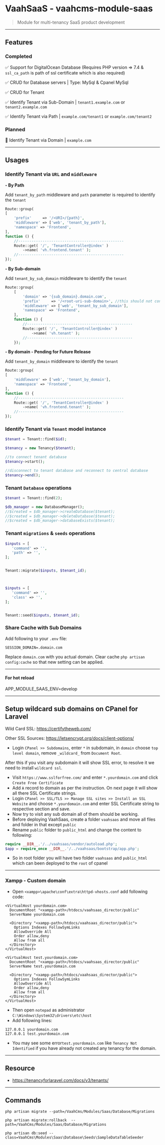 # VaahSaaS - vaahcms-module-saas
> Module for multi-tenancy SaaS product development

---
## Features

### Completed
:white_check_mark: Support for DigitalOcean Database (Requires PHP version => 7.4 & `ssl_ca_path` 
is path of ssl certificate which is also required)

:white_check_mark: CRUD for Database servers | Type: MySql & Cpanel MySql

:white_check_mark: CRUD for Tenant

:white_check_mark: Identify Tenant via Sub-Domain  | `tenant1.example.com` or `tenant2.example.com`

:white_check_mark: Identify Tenant via Path  | `example.com/tenant1` or `example.com/tenant2`



### Planned

:black_square_button: Identify Tenant via Domain  | `example.com`


---

## Usages

### Identify Tenant via `URL` and `middleware`

**- By Path**

Add `tenant_by_path` middleware and `path` parameter is required to identify the `tenant`
```php
Route::group(
[
    'prefix'     => '/<URI>/{path}',
    'middleware' => ['web', 'tenant_by_path'],
    'namespace' => 'Frontend',
],
function () {
    //------------------------------------------------
    Route::get( '/', 'TenantController@index' )
        ->name( 'vh.frontend.tenant' );
    //------------------------------------------------
});
```

**- By Sub-domain**

Add `tenant_by_sub_domain` middleware to identify the `tenant`
```php
Route::group(
    [
        'domain' => '{sub_domain}.domain.com',
        'prefix'     => '/<root-uri-sub-domain>', //this should not conflict with root domain
        'middleware' => ['web', 'tenant_by_sub_domain'],
        'namespace' => 'Frontend',
    ],
    function () {
        //------------------------------------------------
        Route::get( '/', 'TenantController@index' )
            ->name( 'vh.tenant' );
        //------------------------------------------------
    });
```

**- By domain - Pending for Future Release**

Add `tenant_by_domain` middleware to identify the `tenant`
```php
Route::group(
[
    'middleware' => ['web', 'tenant_by_domain'],
    'namespace' => 'Frontend',
],
function () {
    //------------------------------------------------
    Route::get( '/', 'TenantController@index' )
        ->name( 'vh.frontend.tenant' );
    //------------------------------------------------
});
```

### Identify Tenant via `Tenant` model instance

```php
$tenant = Tenant::find($id);

$tenancy = new Tenancy($tenant);

//to connect tenant database
$tenancy->start();

//disconnect to tenant database and reconnect to central database
$tenancy->end();

```

### Tenant `Database` operations

```php
$tenant = Tenant::find(2);

$db_manager = new DatabaseManager();
//$created = $db_manager->createDatabase($tenant);
//$created = $db_manager->deleteDatabase($tenant);
//$created = $db_manager->databaseExists($tenant);

```

### Tenant `migrations` & `seeds` operations
```php
$inputs = [
   'command' => '',
   'path' => '',
];


Tenant::migrate($inputs, $tenant_id);



$inputs = [
   'command' => '',
   'class' => '',
];


Tenant::seed($inputs, $tenant_id);

```

### Share Cache with Sub Domains
Add following to your `.env` file:
```dotenv
SESSION_DOMAIN=.domain.com
```
Replace `domain.com` with you actual domain. Clear cache `php artisan config:cache` so that new setting can be applied.

---

#### For hot reload
APP_MODULE_SAAS_ENV=develop

---

## Setup wildcard sub domains on CPanel for Laravel

Wild Card SSL: https://certifytheweb.com/
 
Other SSL Sources: https://letsencrypt.org/docs/client-options/ 

- Login `CPanel >> Subdomains`, enter `*` in subdomain, in `domain` choose `top level domain`, 
remove `_wildcard_` from `Document Root`.

After this if you visit any subdomain it will show SSL error, to resolve it we need to install
`wildcard ssl`. 
- Visit `https://www.sslforfree.com/` and enter `*.yourdomain.com` and click `Create Free Certificate`
- Add `A` record to domain as per the instruction. On next page it will show all there SSL Certificate strings.
- Login `CPanel >> SSL/TLS >> Manage SSL sites >> Install an SSL Website` and choose `*.yourdomain.com` and enter SSL Certificate string to respective section and save.
- Now try to visit any sub domain all of them should be working.
- Before deploying VaahSaas, create a folder `vaahsaas` and move all files and folder in that except `public`
- Rename `public` folder to `public_html` and change the content to following:
```php
require __DIR__.'/../vaahsaas/vendor/autoload.php';
$app = require_once __DIR__.'/../vaahsaas/bootstrap/app.php';
```
- So in root folder you will have two folder `vaahsaas` and `public_html` which can been deployed to the `root` of cpanel


---
### Xampp - Custom domain 

- Open `<xampp>\apache\conf\extra\httpd-vhosts.conf` add following code:
```shell
<VirtualHost yourdomain.com>
  DocumentRoot "<xampp-path>/htdocs/vaahsaas_director/public"
  ServerName yourdomain.com

  <Directory "<xampp-path>/htdocs/vaahsaas_director/public">
    Options Indexes FollowSymLinks
    AllowOverride All
    Order allow,deny
    Allow from all
  </Directory>
</VirtualHost>

<VirtualHost test.yourdomain.com>
  DocumentRoot "<xampp-path>/htdocs/vaahsaas_director/public"
  ServerName test.yourdomain.com

  <Directory "<xampp-path>/htdocs/vaahsaas_director/public">
    Options Indexes FollowSymLinks
    AllowOverride All
    Order allow,deny
    Allow from all
  </Directory>
</VirtualHost>
```

- Then open `notepad` as administrator `C:\Windows\System32\drivers\etc\host`
- Add following lines:
```shell
127.0.0.1 yourdomain.com
127.0.0.1 test.yourdomain.com
```
- You may see some error`test.yourdomain.com` like `Tenancy Not Identified` if you have already 
not created any tenancy for the domain.

---
## Resource
- https://tenancyforlaravel.com/docs/v3/tenants/

---
## Commands
```shell script
php artisan migrate --path=/VaahCms/Modules/Saas/Database/Migrations

php artisan migrate:rollback  --path=/VaahCms/Modules/Saas/Database/Migrations

php artisan db:seed --class=VaahCms\Modules\Saas\Database\Seeds\SampleDataTableSeeder
```
